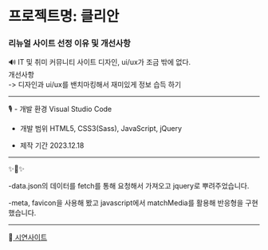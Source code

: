 # 프로젝트명: 클리안


### 리뉴얼 사이트 선정 이유 및 개선사항

🔊 IT 및 취미 커뮤니티 사이트 디자인, ui/ux가 조금 밖에 없다.  
개선사항  
-> 디자인과 ui/ux를 밴치마킹해서 재미있게 정보 습득 하기

-------------

 🎙️ - 개발 환경
      Visual Studio Code

   - 개발 범위
     HTML5, CSS3(Sass), JavaScript, jQuery
 
   - 제작 기간
   2023.12.18

-------------
✨🎺✨

-data.json의 데이터를 fetch를 통해 요청해서 가져오고 jquery로 뿌려주었습니다.

-meta, favicon을 사용해 봤고 javascript에서 matchMedia를 활용해 반응형을 구현했습니다.

-------------
📢<a href="https://repeat0105.github.io/cliening_one/"> 시연사이트 <a/>
